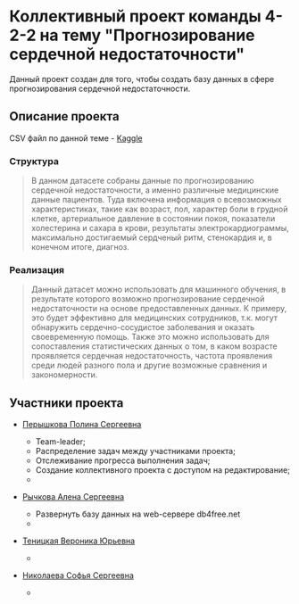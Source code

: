 # Коллективный проект команды 4-2-2 на тему "Прогнозирование сердечной недостаточности"

Данный проект создан для того, чтобы создать базу данных в сфере прогнозирования сердечной недостаточности.

## Описание проекта

CSV файл по данной теме - [Kaggle](https://www.kaggle.com/datasets/fedesoriano/heart-failure-prediction)

### Структура
>В данном датасете собраны данные по прогнозированию сердечной недостаточности, а именно различные медицинские данные пациентов. Туда включена информация о всевозможных характеристиках, такие как возраст, пол, характер боли в грудной клетке,
>артериальное давление в состоянии покоя, показатели холестерина и сахара в крови, результаты электрокардиограммы, максимально достигаемый сердченый ритм, стенокардия и, в конечном итоге, диагноз.

### Реализация
>Данный датасет можно использовать для машинного обучения, в результате которого возможно прогнозирование сердечной недостаточности на основе предоставленных данных. К примеру, это будет эффективно для медицинских сотрудников, т.к.
>могут обнаружить сердечно-сосудистое заболевания и оказать своевременную помощь. Также это можно использовать для сопоставления статистических данных о том, в каком возрасте проявляется сердечная недостаточность, частота проявления
>среди людей разного пола и другие возможные сравнения и закономерности.

## Участники проекта 

* [Перышкова Полина Сергеевна](https://github.com/PeryshkovaP)

    * Team-leader;
    * Распределение задач между участниками проекта;
    * Отслеживание прогресса выполнения задач;
    * Создание коллективного проекта с доступом на редактирование;
    * 
* [Рычкова Алена Сергеевна](https://github.com/aaalenushkaa)
  
    * Развернуть базу данных на web-сервере db4free.net
    * 
* [Теницкая Вероника Юрьевна](https://github.com/tenitskayav)
  
    *
* [Николаева Софья Сергеевна](https://github.com/sofya365)

    * 






